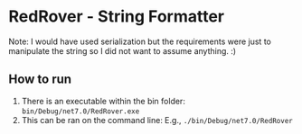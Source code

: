 # RedRover - String Formatter

Note: I would have used serialization but the requirements were just to manipulate the string so I did not want to assume anything. :)

## How to run 
1. There is an executable within the bin folder: `bin/Debug/net7.0/RedRover.exe`
2. This can be ran on the command line: E.g., `./bin/Debug/net7.0/RedRover`

